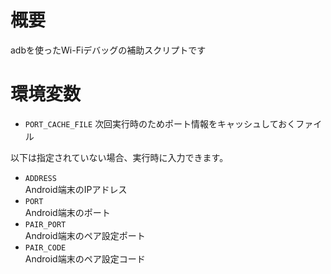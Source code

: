 # 概要
adbを使ったWi-Fiデバッグの補助スクリプトです

# 環境変数
- `PORT_CACHE_FILE`
   次回実行時のためポート情報をキャッシュしておくファイル

以下は指定されていない場合、実行時に入力できます。
- `ADDRESS`  
  Android端末のIPアドレス
- `PORT`  
  Android端末のポート
- `PAIR_PORT`  
  Android端末のペア設定ポート
- `PAIR_CODE`  
  Android端末のペア設定コード